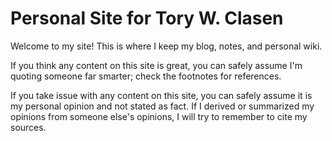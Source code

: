 # Personal Site for Tory W. Clasen

Welcome to my site! This is where I keep my blog, notes, and personal wiki.

If you think any content on this site is great, you can safely assume I'm quoting someone far smarter; check the footnotes for references.

If you take issue with any content on this site, you can safely assume it is my personal opinion and not stated as fact. If I derived or summarized my opinions from someone else's opinions, I will try to remember to cite my sources.
